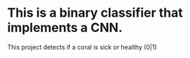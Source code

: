 # This is a binary classifier that implements a CNN.

This project detects if a coral is sick or healthy (0|1)
